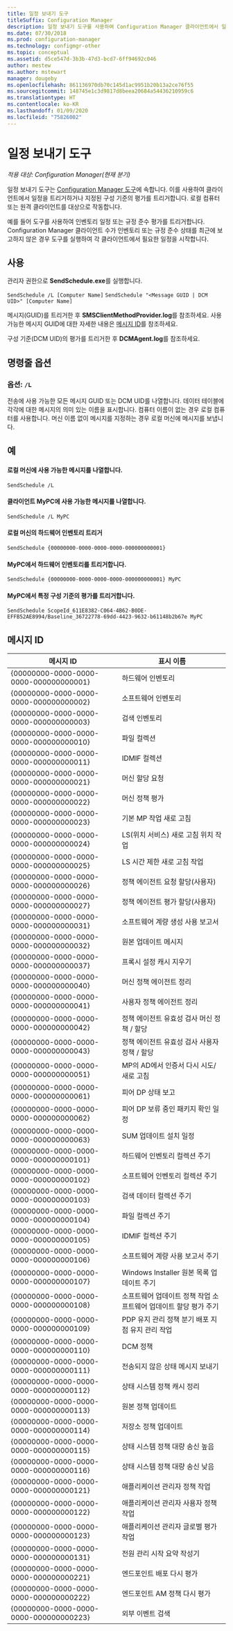 ```yaml
---
title: 일정 보내기 도구
titleSuffix: Configuration Manager
description: 일정 보내기 도구를 사용하여 Configuration Manager 클라이언트에서 일정을 트리거합니다.
ms.date: 07/30/2018
ms.prod: configuration-manager
ms.technology: configmgr-other
ms.topic: conceptual
ms.assetid: d5ce547d-3b3b-47d3-bcd7-6ff94692c046
author: mestew
ms.author: mstewart
manager: dougeby
ms.openlocfilehash: 861136970db70c145d1ac9951b20b13a2ce76f55
ms.sourcegitcommit: 148745e1c3d9817d8beea20684a54436210959c6
ms.translationtype: HT
ms.contentlocale: ko-KR
ms.lasthandoff: 01/09/2020
ms.locfileid: "75826002"
---
```

# <a name="send-schedule-tool"></a>일정 보내기 도구

*적용 대상: Configuration Manager(현재 분기)*

일정 보내기 도구는 [Configuration Manager 도구](/sccm/core/support/tools)에 속합니다. 이를 사용하여 클라이언트에서 일정을 트리거하거나 지정된 구성 기준의 평가를 트리거합니다. 로컬 컴퓨터 또는 원격 클라이언트를 대상으로 작동합니다.  

예를 들어 도구를 사용하여 인벤토리 일정 또는 규정 준수 평가를 트리거합니다. Configuration Manager 클라이언트 수가 인벤토리 또는 규정 준수 상태를 최근에 보고하지 않은 경우 도구를 실행하여 각 클라이언트에서 필요한 일정을 시작합니다.



## <a name="usage"></a>사용

관리자 권한으로 **SendSchedule.exe**를 실행합니다. 

`SendSchedule /L [Computer Name]`
`SendSchedule "<Message GUID | DCM UID>" [Computer Name]` 

메시지(GUID)를 트리거한 후 **SMSClientMethodProvider.log**를 참조하세요. 사용 가능한 메시지 GUID에 대한 자세한 내용은 [메시지 ID](#bkmk_sendschedule-guids)를 참조하세요.

구성 기준(DCM UID)의 평가를 트리거한 후 **DCMAgent.log**를 참조하세요.



## <a name="command-line-options"></a>명령줄 옵션


### <a name="option-l"></a>옵션: `/L` 
전송에 사용 가능한 모든 메시지 GUID 또는 DCM UID를 나열합니다. 데이터 테이블에 각각에 대한 메시지의 의미 있는 이름을 표시합니다. 컴퓨터 이름이 없는 경우 로컬 컴퓨터를 사용합니다. 머신 이름 없이 메시지를 지정하는 경우 로컬 머신에 메시지를 보냅니다. 



## <a name="examples"></a>예

#### <a name="list-the-available-messages-on-the-local-machine"></a>로컬 머신에 사용 가능한 메시지를 나열합니다. 
`SendSchedule /L` 

#### <a name="list-the-available-messages-on-the-client-mypc"></a>클라이언트 MyPC에 사용 가능한 메시지를 나열합니다. 
`SendSchedule /L MyPC`

#### <a name="trigger-hardware-inventory-on-the-local-machine"></a>로컬 머신의 하드웨어 인벤토리 트리거
`SendSchedule {00000000-0000-0000-0000-000000000001}`

#### <a name="trigger-hardware-inventory-on-mypc"></a>MyPC에서 하드웨어 인벤토리를 트리거합니다. 
`SendSchedule {00000000-0000-0000-0000-000000000001} MyPC` 

#### <a name="trigger-the-evaluation-of-a-specific-configuration-baseline-on-mypc"></a>MyPC에서 특정 구성 기준의 평가를 트리거합니다. 
`SendSchedule ScopeId_611E8382-C064-4B62-B0DE-EFFB52AE8994/Baseline_36722778-69dd-4423-9632-b61148b2b67e MyPC` 



## <a name="bkmk_sendschedule-guids"></a> 메시지 ID

|메시지 ID  |표시 이름  |
|---------|---------|
|{00000000-0000-0000-0000-000000000001}|하드웨어 인벤토리|
|{00000000-0000-0000-0000-000000000002}|소프트웨어 인벤토리|
|{00000000-0000-0000-0000-000000000003}|검색 인벤토리|
|{00000000-0000-0000-0000-000000000010}|파일 컬렉션|
|{00000000-0000-0000-0000-000000000011}|IDMIF 컬렉션|
|{00000000-0000-0000-0000-000000000021}|머신 할당 요청|
|{00000000-0000-0000-0000-000000000022}|머신 정책 평가|
|{00000000-0000-0000-0000-000000000023}|기본 MP 작업 새로 고침|
|{00000000-0000-0000-0000-000000000024}|LS(위치 서비스) 새로 고침 위치 작업|
|{00000000-0000-0000-0000-000000000025}|LS 시간 제한 새로 고침 작업|
|{00000000-0000-0000-0000-000000000026}|정책 에이전트 요청 할당(사용자)|
|{00000000-0000-0000-0000-000000000027}|정책 에이전트 평가 할당(사용자)|
|{00000000-0000-0000-0000-000000000031}|소프트웨어 계량 생성 사용 보고서|
|{00000000-0000-0000-0000-000000000032}|원본 업데이트 메시지|
|{00000000-0000-0000-0000-000000000037}|프록시 설정 캐시 지우기|
|{00000000-0000-0000-0000-000000000040}|머신 정책 에이전트 정리|
|{00000000-0000-0000-0000-000000000041}|사용자 정책 에이전트 정리|
|{00000000-0000-0000-0000-000000000042}|정책 에이전트 유효성 검사 머신 정책 / 할당|
|{00000000-0000-0000-0000-000000000043}|정책 에이전트 유효성 검사 사용자 정책 / 할당|
|{00000000-0000-0000-0000-000000000051}|MP의 AD에서 인증서 다시 시도/새로 고침|
|{00000000-0000-0000-0000-000000000061}|피어 DP 상태 보고|
|{00000000-0000-0000-0000-000000000062}|피어 DP 보류 중인 패키지 확인 일정|
|{00000000-0000-0000-0000-000000000063}|SUM 업데이트 설치 일정|
|{00000000-0000-0000-0000-000000000101}|하드웨어 인벤토리 컬렉션 주기|
|{00000000-0000-0000-0000-000000000102}|소프트웨어 인벤토리 컬렉션 주기|
|{00000000-0000-0000-0000-000000000103}|검색 데이터 컬렉션 주기|
|{00000000-0000-0000-0000-000000000104}|파일 컬렉션 주기|
|{00000000-0000-0000-0000-000000000105}|IDMIF 컬렉션 주기|
|{00000000-0000-0000-0000-000000000106}|소프트웨어 계량 사용 보고서 주기|
|{00000000-0000-0000-0000-000000000107}|Windows Installer 원본 목록 업데이트 주기|
|{00000000-0000-0000-0000-000000000108}|소프트웨어 업데이트 정책 작업 소프트웨어 업데이트 할당 평가 주기|
|{00000000-0000-0000-0000-000000000109}|PDP 유지 관리 정책 분기 배포 지점 유지 관리 작업|
|{00000000-0000-0000-0000-000000000110}|DCM 정책|
|{00000000-0000-0000-0000-000000000111}|전송되지 않은 상태 메시지 보내기|
|{00000000-0000-0000-0000-000000000112}|상태 시스템 정책 캐시 정리|
|{00000000-0000-0000-0000-000000000113}|원본 정책 업데이트|
|{00000000-0000-0000-0000-000000000114}|저장소 정책 업데이트|
|{00000000-0000-0000-0000-000000000115}|상태 시스템 정책 대량 송신 높음|
|{00000000-0000-0000-0000-000000000116}|상태 시스템 정책 대량 송신 낮음|
|{00000000-0000-0000-0000-000000000121}|애플리케이션 관리자 정책 작업|
|{00000000-0000-0000-0000-000000000122}|애플리케이션 관리자 사용자 정책 작업|
|{00000000-0000-0000-0000-000000000123}|애플리케이션 관리자 글로벌 평가 작업|
|{00000000-0000-0000-0000-000000000131}|전원 관리 시작 요약 작성기|
|{00000000-0000-0000-0000-000000000221}|엔드포인트 배포 다시 평가|
|{00000000-0000-0000-0000-000000000222}|엔드포인트 AM 정책 다시 평가|
|{00000000-0000-0000-0000-000000000223}|외부 이벤트 검색|



